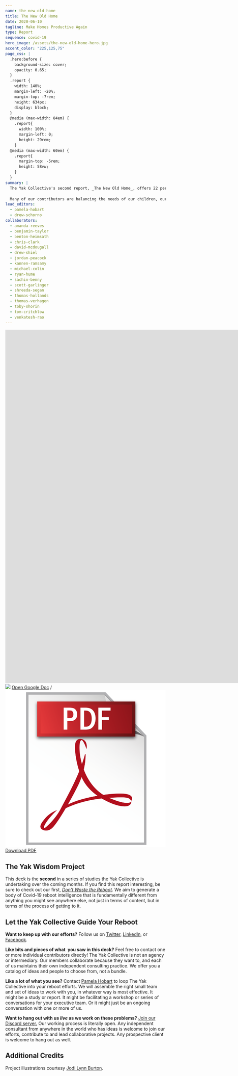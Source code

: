 ```yaml
---
name: the-new-old-home
title: The New Old Home
date: 2020-06-10
tagline: Make Homes Productive Again
type: Report
sequence: covid-19
hero_image: /assets/the-new-old-home-hero.jpg
accent_color: "225,125,75"
page_css: |
  .hero:before {
    background-size: cover;
    opacity: 0.65;
  }
  .report {
    width: 140%;
    margin-left: -20%;
    margin-top: -7rem;
    height: 634px;
    display: block;
  }
  @media (max-width: 84em) {
    .report{
      width: 100%;
      margin-left: 0;
      height: 29rem;
    }
  @media (max-width: 60em) {
    .report{
      margin-top: -5rem;
      height: 58vw;
    }
  }
summary: |
  The Yak Collective's second report, _The New Old Home_, offers 22 perspectives built around Pamela Hobart's central thesis: as work returns to the home in the form of remote work opportunities (a trend now dramatically accelerated by pandemic circumstances), we can turn to historical modes of integrated living, reconsidered in light of newer technology, to guide our attempts at co-located life and work. 

  Many of our contributors are balancing the needs of our children, our parents and grandparents, our partners, and ourselves as we adapt to this _unprecedented_ situation. We offer our ideas freely in the hope that they might help us to design a better future for our homes and families.
lead_editors:
  - pamela-hobart
  - drew-schorno
collaborators:
  - amanda-reeves
  - benjamin-taylor
  - benton-heimsath
  - chris-clark
  - david-mcdougall
  - drew-shiel
  - jordan-peacock
  - kannen-ramsamy
  - michael-colin
  - ryan-hume
  - sachin-benny
  - scott-garlinger
  - shreeda-segan
  - thomas-hollands
  - thomas-verhagen
  - toby-shorin
  - tom-critchlow
  - venkatesh-rao
---
```


<iframe class="report bw1" src="https://docs.google.com/presentation/d/e/1HBqIPQKq88hoxYUiYA3XVDpR-SDjag6iOWnQ4Xxckjg/embed?start=false&loop=false&delayms=60000" frameborder="0" width="1920" height="1109" allowfullscreen="true" mozallowfullscreen="true" webkitallowfullscreen="true"></iframe>

<aside class="pt3">
<img class="h1" src="https://ssl.gstatic.com/docs/presentations/images/favicon5.ico"> <a href="https://docs.google.com/presentation/d/1HBqIPQKq88hoxYUiYA3XVDpR-SDjag6iOWnQ4Xxckjg/edit#slide=id.p1">Open Google Doc</a> / <img class="h1" src="/assets/pdf.png"> <a href="https://docs.google.com/presentation/d/1HBqIPQKq88hoxYUiYA3XVDpR-SDjag6iOWnQ4Xxckjg/export/pdf">Download PDF</a>
</aside>

## The Yak Wisdom Project

This deck is the **second** in a series of studies the Yak Collective is undertaking over the coming months. If you find this report interesting, be sure to check out our first, [_Don't Waste the Reboot_](/projects/dont-waste-the-covid19-reboot). We aim to generate a body of Covid-19 reboot intelligence that is fundamentally different from anything you might see anywhere else, not just in terms of content, but in terms of the process of getting to it. 

## Let the Yak Collective Guide Your Reboot

**Want to keep up with our efforts?** Follow us on [Twitter](https://twitter.com/yak_collective), [LinkedIn](https://www.linkedin.com/company/yak-collective/), or [Facebook](https://www.facebook.com/The-Yak-Collective-115005446854705).

**Like bits and pieces of what you saw in this deck?** Feel free to contact one or more individual contributors directly! The Yak Collective is not an agency or intermediary. Our members collaborate because they want to, and each of us maintains their own independent consulting practice. We offer you a catalog of ideas and people to choose from, not a bundle.

**Like a lot of what you see?** Contact [Pamela Hobart](/members/pamela-hobart) to loop The Yak Collective into your reboot efforts. We will assemble the right small team and set of ideas to work with you, in whatever way is most effective. It might be a study or report. It might be facilitating a workshop or series of conversations for your executive team. Or it might just be an ongoing conversation with one or more of us.

**Want to hang out with us _live_ as we work on these problems?** [Join our Discord server.](/join) Our working process is literally open. Any independent consultant from anywhere in the world who has ideas is welcome to join our efforts, contribute to and lead collaborative projects. Any prospective client is welcome to hang out as well.

## Additional Credits

Project illustrations courtesy [Jodi Lynn Burton](http://jodilynndoodles.com/).
